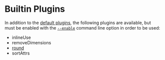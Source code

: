 # Builtin Plugins

In addition to the [default plugins](./plugins/default-plugins.md), the following plugins are available, but must be enabled with the [`--enable`](./command-line-options.md#enable) command line option in order to be used:

- inlineUse
- removeDimensions
- [round](./plugins/round.md)
- sortAttrs

